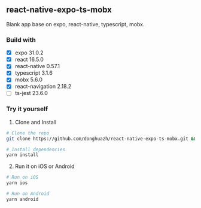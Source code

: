 ## react-native-expo-ts-mobx

Blank app base on expo, react-native, typescript, mobx.

### Build with

- [x] expo 31.0.2
- [x] react 16.5.0
- [x] react-native 0.57.1
- [x] typescript 3.1.6
- [x] mobx 5.6.0
- [x] react-navigation 2.18.2
- [ ] ts-jest 23.6.0

### Try it yourself

1. Clone and Install

```bash
# Clone the repo
git clone https://github.com/donghuazh/react-native-expo-ts-mobx.git && cd $_

# Install dependencies
yarn install
```

2. Run it on iOS or Android

```bash
# Run on iOS
yarn ios

# Run on Android
yarn android
```
